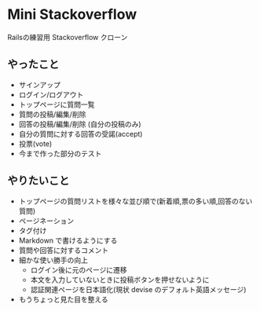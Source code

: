Mini Stackoverflow
==================

Railsの練習用 Stackoverflow クローン

やったこと
----------
- サインアップ
- ログイン/ログアウト
- トップページに質問一覧
- 質問の投稿/編集/削除
- 回答の投稿/編集/削除 (自分の投稿のみ)
- 自分の質問に対する回答の受諾(accept)
- 投票(vote)
- 今まで作った部分のテスト

やりたいこと
----------
- トップページの質問リストを様々な並び順で(新着順,票の多い順,回答のない質問)
- ページネーション
- タグ付け
- Markdown で書けるようにする
- 質問や回答に対するコメント
- 細かな使い勝手の向上
	- ログイン後に元のページに遷移
	- 本文を入力していないときに投稿ボタンを押せないように
	- 認証関連ページを日本語化(現状 devise のデフォルト英語メッセージ)
- もうちょっと見た目を整える
